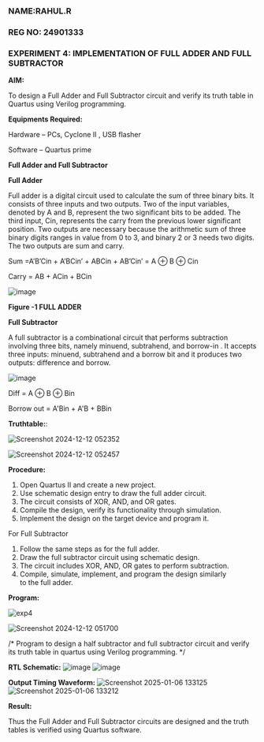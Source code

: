 ### NAME:RAHUL.R
### REG NO: 24901333
### EXPERIMENT 4: IMPLEMENTATION OF FULL ADDER AND FULL SUBTRACTOR



**AIM:**

To design a Full Adder and Full Subtractor circuit and verify its truth table in Quartus using Verilog programming.

**Equipments Required:**

Hardware – PCs, Cyclone II , USB flasher

Software – Quartus prime

**Full Adder and Full Subtractor**

**Full Adder**

Full adder is a digital circuit used to calculate the sum of three binary bits. It consists of three inputs and two outputs. Two of the input variables, denoted by A and B, represent the two significant bits to be added. The third input, Cin, represents the carry from the previous lower significant position. Two outputs are necessary because the arithmetic sum of three binary digits ranges in value from 0 to 3, and binary 2 or 3 needs two digits. The two outputs are sum and carry.

Sum =A’B’Cin + A’BCin’ + ABCin + AB’Cin’ = A ⊕ B ⊕ Cin 

Carry = AB + ACin + BCin

![image](https://github.com/naavaneetha/FULL_ADDER_SUBTRACTOR/assets/154305477/0f30ba51-5ffb-4198-845f-18e054f675e7)

**Figure -1 FULL ADDER**

**Full Subtractor**

A full subtractor is a combinational circuit that performs subtraction involving three bits, namely minuend, subtrahend, and borrow-in . It accepts three inputs: minuend, subtrahend and a borrow bit and it produces two outputs: difference and borrow.

![image](https://github.com/naavaneetha/FULL_ADDER_SUBTRACTOR/assets/154305477/02b24f51-ab51-4304-9ad6-7b81ffc1ead5)

Diff = A ⊕ B ⊕ Bin 

Borrow out = A'Bin + A'B + BBin

**Truthtable:**:


![Screenshot 2024-12-12 052352](https://github.com/user-attachments/assets/ed8481c3-8f2f-4f2b-9324-64b01628fc9a)


![Screenshot 2024-12-12 052457](https://github.com/user-attachments/assets/090a0693-12f4-45f3-8400-efd6c8cd0bd5)



**Procedure:**
1. Open Quartus II and create a new project.
2. Use schematic design entry to draw the full adder circuit. 
3. The circuit consists of XOR, AND, and OR gates. 
4. Compile the design, verify its functionality through simulation. 
5. Implement the design on the target device and program it.

For Full Subtractor

1. Follow the same steps as for the full adder. 
2. Draw the full subtractor circuit using schematic design. 
3. The circuit includes XOR, AND, OR gates to perform subtraction. 
4. Compile, simulate, implement, and program the design similarly to the full adder.



**Program:**

![exp4](https://github.com/user-attachments/assets/586d5b00-370b-4bf1-bb2d-680c7ff9af57)


![Screenshot 2024-12-12 051700](https://github.com/user-attachments/assets/5dc443d8-1e2e-4509-bdcc-ea74ee5d17ed)




/* Program to design a half subtractor and full subtractor circuit and verify its truth table in quartus using Verilog programming. 
*/

**RTL Schematic:**
![image](https://github.com/user-attachments/assets/daa48cbc-c32d-492a-b26c-1bb336d9dec3)
![image](https://github.com/user-attachments/assets/f393180f-f140-4aec-a257-b6f4d81a49de)



**Output Timing Waveform:**
![Screenshot 2025-01-06 133125](https://github.com/user-attachments/assets/5ae67b55-065a-4156-9ba3-f42458c6dfef)
![Screenshot 2025-01-06 133212](https://github.com/user-attachments/assets/8a769bc3-72df-4c0c-83a7-f314622cf0be)

**Result:**

Thus the Full Adder and Full Subtractor circuits are designed and the truth tables is verified using Quartus software.



